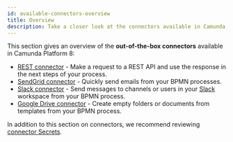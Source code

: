 ```yaml
---
id: available-connectors-overview
title: Overview
description: Take a closer look at the connectors available in Camunda Platform 8.
---
```


This section gives an overview of the **out-of-the-box connectors** available in Camunda Platform 8:

- [REST connector](rest.md) - Make a request to a REST API and use the response in the next steps of your process.
- [SendGrid connector](sendgrid.md) - Quickly send emails from your BPMN processes.
- [Slack connector](slack.md) - Send messages to channels or users in your [Slack](https://slack.com) workspace from your BPMN process.
- [Google Drive connector](googledrive.md) - Create empty folders or documents from templates from your BPMN process.

In addition to this section on connectors, we recommend reviewing [connector Secrets](../../../console/manage-clusters/manage-secrets.md).
